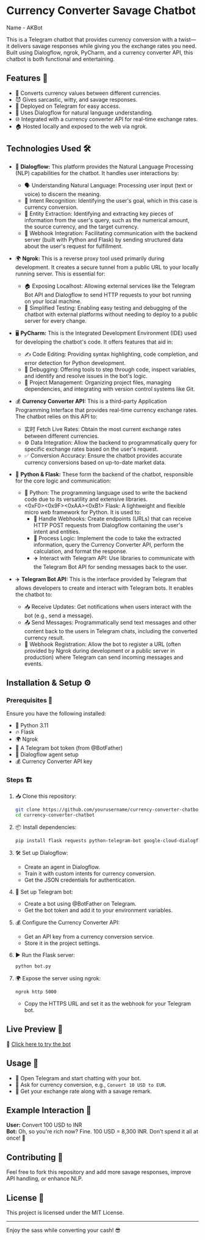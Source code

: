 # Currency Converter Savage Chatbot
Name - AKBot

This is a Telegram chatbot that provides currency conversion with a twist—it delivers savage responses while giving you the exchange rates you need. Built using Dialogflow, ngrok, PyCharm, and a currency converter API, this chatbot is both functional and entertaining.

## Features 🚀
- 🔄 Converts currency values between different currencies.
- 😈 Gives sarcastic, witty, and savage responses.
- 🤖 Deployed on Telegram for easy access.
- 🧠 Uses Dialogflow for natural language understanding.
- 🌐 Integrated with a currency converter API for real-time exchange rates.
- 🏠 Hosted locally and exposed to the web via ngrok.

## Technologies Used 🛠️

* 🤖 **Dialogflow:** This platform provides the Natural Language Processing (NLP) capabilities for the chatbot. It handles user interactions by:
    * 🗣️ Understanding Natural Language: Processing user input (text or voice) to discern the meaning.
    * 🎯 Intent Recognition: Identifying the user's goal, which in this case is currency conversion.
    * 🔑 Entity Extraction: Identifying and extracting key pieces of information from the user's query, such as the numerical amount, the source currency, and the target currency.
    * 🔗 Webhook Integration: Facilitating communication with the backend server (built with Python and Flask) by sending structured data about the user's request for fulfillment.

* 🌍 **Ngrok:** This is a reverse proxy tool used primarily during development. It creates a secure tunnel from a public URL to your locally running server. This is essential for:
    * 🏠 Exposing Localhost: Allowing external services like the Telegram Bot API and Dialogflow to send HTTP requests to your bot running on your local machine.
    * 🧪 Simplified Testing: Enabling easy testing and debugging of the chatbot with external platforms without needing to deploy to a public server for every change.

* 🖥️ **PyCharm:** This is the Integrated Development Environment (IDE) used for developing the chatbot's code. It offers features that aid in:
    * ✍️ Code Editing: Providing syntax highlighting, code completion, and error detection for Python development.
    * 🐞 Debugging: Offering tools to step through code, inspect variables, and identify and resolve issues in the bot's logic.
    * 📂 Project Management: Organizing project files, managing dependencies, and integrating with version control systems like Git.

* 💰 **Currency Converter API:** This is a third-party Application Programming Interface that provides real-time currency exchange rates. The chatbot relies on this API to:
    * 实时 Fetch Live Rates: Obtain the most current exchange rates between different currencies.
    * ⚙️ Data Integration: Allow the backend to programmatically query for specific exchange rates based on the user's request.
    * ✅ Conversion Accuracy: Ensure the chatbot provides accurate currency conversions based on up-to-date market data.

* 🐍 **Python & Flask:** These form the backend of the chatbot, responsible for the core logic and communication:
    * 🐍 Python: The programming language used to write the backend code due to its versatility and extensive libraries.
    * <0xF0><0x9F><0xAA><0xB1> Flask: A lightweight and flexible micro web framework for Python. It is used to:
        * 🔗 Handle Webhooks: Create endpoints (URLs) that can receive HTTP POST requests from Dialogflow containing the user's intent and entities.
        * 🧠 Process Logic: Implement the code to take the extracted information, query the Currency Converter API, perform the calculation, and format the response.
        * ✈️ Interact with Telegram API: Use libraries to communicate with the Telegram Bot API for sending messages back to the user.

* ✈️ **Telegram Bot API:** This is the interface provided by Telegram that allows developers to create and interact with Telegram bots. It enables the chatbot to:
    * 📥 Receive Updates: Get notifications when users interact with the bot (e.g., send a message).
    * 📤 Send Messages: Programmatically send text messages and other content back to the users in Telegram chats, including the converted currency result.
    * 📡 Webhook Registration: Allow the bot to register a URL (often provided by Ngrok during development or a public server in production) where Telegram can send incoming messages and events.

## Installation & Setup ⚙️

### Prerequisites 📌
Ensure you have the following installed:
- 🐍 Python 3.11
- 🔥 Flask
- 🌍 Ngrok
- 🤖 A Telegram bot token (from @BotFather)
- 🧠 Dialogflow agent setup
- 💰 Currency Converter API key

### Steps 🏗️
1. 📥 Clone this repository:
   ```sh
   git clone https://github.com/yourusername/currency-converter-chatbot.git
   cd currency-converter-chatbot
   ```
2. 📦 Install dependencies:
   ```sh
   pip install flask requests python-telegram-bot google-cloud-dialogflow
   ```
3. 🛠️ Set up Dialogflow:
   - Create an agent in Dialogflow.
   - Train it with custom intents for currency conversion.
   - Get the JSON credentials for authentication.
   
4. 🤖 Set up Telegram bot:
   - Create a bot using @BotFather on Telegram.
   - Get the bot token and add it to your environment variables.
   
5. 💰 Configure the Currency Converter API:
   - Get an API key from a currency conversion service.
   - Store it in the project settings.
   
6. ▶️ Run the Flask server:
   ```sh
   python bot.py
   ```
7. 🌍 Expose the server using ngrok:
   ```sh
   ngrok http 5000
   ```
   - Copy the HTTPS URL and set it as the webhook for your Telegram bot.

## Live Preview 🎥
🔗 [Click here to try the bot](https://t.me/Ak_04_bot)

## Usage 🎯
- 📲 Open Telegram and start chatting with your bot.
- 🔄 Ask for currency conversion, e.g., `Convert 10 USD to EUR`.
- 🤯 Get your exchange rate along with a savage remark.

## Example Interaction 💬
**User:** Convert 100 USD to INR  
**Bot:** Oh, so you're rich now? Fine. 100 USD = 8,300 INR. Don't spend it all at once! 💸

## Contributing 🤝
Feel free to fork this repository and add more savage responses, improve API handling, or enhance NLP.

## License 📜
This project is licensed under the MIT License.

---
Enjoy the sass while converting your cash! 😎



